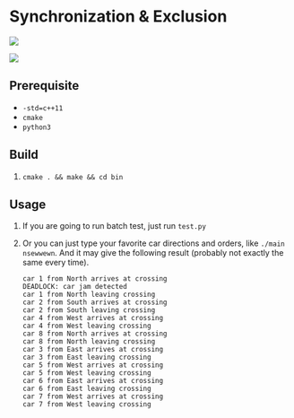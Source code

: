 # Synchronization & Exclusion

![](https://upload.wikimedia.org/wikipedia/commons/thumb/7/7b/An_illustration_of_the_dining_philosophers_problem.png/440px-An_illustration_of_the_dining_philosophers_problem.png)

![](https://www.cs.fsu.edu/~engelen/courses/COP4610/lab2.gif)

## Prerequisite

- `-std=c++11`
- `cmake`
- `python3`

## Build

1. `cmake . && make && cd bin`

## Usage

1. If you are going to run batch test, just run `test.py`

2. Or you can just type your favorite car directions and orders, like `./main nsewwewn`. And it may give the following result (probably not exactly the same every time).

   ```
   car 1 from North arrives at crossing
   DEADLOCK: car jam detected
   car 1 from North leaving crossing
   car 2 from South arrives at crossing
   car 2 from South leaving crossing
   car 4 from West arrives at crossing
   car 4 from West leaving crossing
   car 8 from North arrives at crossing
   car 8 from North leaving crossing
   car 3 from East arrives at crossing
   car 3 from East leaving crossing
   car 5 from West arrives at crossing
   car 5 from West leaving crossing
   car 6 from East arrives at crossing
   car 6 from East leaving crossing
   car 7 from West arrives at crossing
   car 7 from West leaving crossing
   ```
